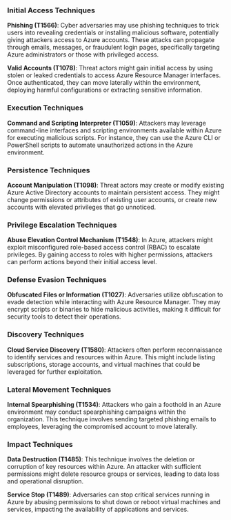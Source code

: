 ### Initial Access Techniques

**Phishing (T1566)**: Cyber adversaries may use phishing techniques to trick users into revealing credentials or installing malicious software, potentially giving attackers access to Azure accounts. These attacks can propagate through emails, messages, or fraudulent login pages, specifically targeting Azure administrators or those with privileged access.

**Valid Accounts (T1078)**: Threat actors might gain initial access by using stolen or leaked credentials to access Azure Resource Manager interfaces. Once authenticated, they can move laterally within the environment, deploying harmful configurations or extracting sensitive information.

### Execution Techniques

**Command and Scripting Interpreter (T1059)**: Attackers may leverage command-line interfaces and scripting environments available within Azure for executing malicious scripts. For instance, they can use the Azure CLI or PowerShell scripts to automate unauthorized actions in the Azure environment.

### Persistence Techniques

**Account Manipulation (T1098)**: Threat actors may create or modify existing Azure Active Directory accounts to maintain persistent access. They might change permissions or attributes of existing user accounts, or create new accounts with elevated privileges that go unnoticed.

### Privilege Escalation Techniques

**Abuse Elevation Control Mechanism (T1548)**: In Azure, attackers might exploit misconfigured role-based access control (RBAC) to escalate privileges. By gaining access to roles with higher permissions, attackers can perform actions beyond their initial access level.

### Defense Evasion Techniques

**Obfuscated Files or Information (T1027)**: Adversaries utilize obfuscation to evade detection while interacting with Azure Resource Manager. They may encrypt scripts or binaries to hide malicious activities, making it difficult for security tools to detect their operations.

### Discovery Techniques

**Cloud Service Discovery (T1580)**: Attackers often perform reconnaissance to identify services and resources within Azure. This might include listing subscriptions, storage accounts, and virtual machines that could be leveraged for further exploitation.

### Lateral Movement Techniques

**Internal Spearphishing (T1534)**: Attackers who gain a foothold in an Azure environment may conduct spearphishing campaigns within the organization. This technique involves sending targeted phishing emails to employees, leveraging the compromised account to move laterally.

### Impact Techniques

**Data Destruction (T1485)**: This technique involves the deletion or corruption of key resources within Azure. An attacker with sufficient permissions might delete resource groups or services, leading to data loss and operational disruption.

**Service Stop (T1489)**: Adversaries can stop critical services running in Azure by abusing permissions to shut down or reboot virtual machines and services, impacting the availability of applications and services.
